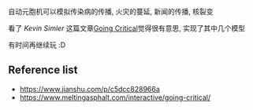 自动元胞机可以模拟传染病的传播, 火灾的蔓延, 新闻的传播, 核裂变



看了 *Kevin Simler* 这篇文章[Going Critical](https://www.meltingasphalt.com/interactive/going-critical/)觉得很有意思, 实现了其中几个模型



有时间再继续玩​ :D​



## Reference list

- https://www.jianshu.com/p/c5dcc828966a
- https://www.meltingasphalt.com/interactive/going-critical/
